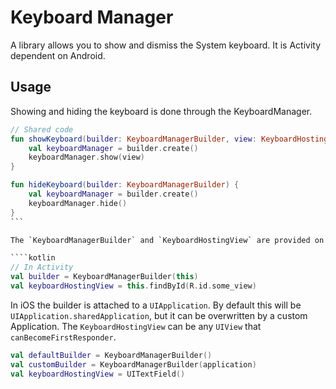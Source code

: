 # Keyboard Manager

A library allows you to show and dismiss the System keyboard.
It is Activity dependent on Android.

## Usage

Showing and hiding the keyboard is done through the KeyboardManager.

````kotlin
// Shared code
fun showKeyboard(builder: KeyboardManagerBuilder, view: KeyboardHostingView) {
    val keyboardManager = builder.create()
    keyboardManager.show(view)
}

fun hideKeyboard(builder: KeyboardManagerBuilder) {
    val keyboardManager = builder.create()
    keyboardManager.hide()
}
```

The `KeyboardManagerBuilder` and `KeyboardHostingView` are provided on the platform. On Android the builder is created for an `Activity`, where the keyboardHostingView is any `android.view.View` attached to the activity.

````kotlin
// In Activity
val builder = KeyboardManagerBuilder(this)
val keyboardHostingView = this.findById(R.id.some_view)
````

In iOS the builder is attached to a `UIApplication`. By default this will be ` UIApplication.sharedApplication`, but it can be overwritten by a custom Application. The `KeyboardHostingView` can be any `UIView` that `canBecomeFirstResponder`.

```kotlin
val defaultBuilder = KeyboardManagerBuilder()
val customBuilder = KeyboardManagerBuilder(application)
val keyboardHostingView = UITextField()
```


